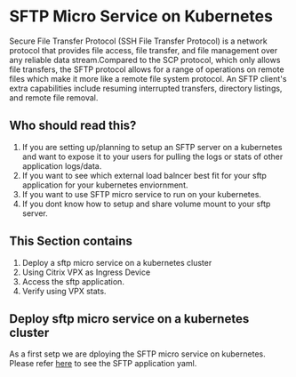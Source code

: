 # SFTP Micro Service on Kubernetes 
Secure File Transfer Protocol (SSH File Transfer Protocol) is a network protocol that provides file access, file transfer, and file management over any reliable data stream.Compared to the SCP protocol, which only allows file transfers, the SFTP protocol allows for a range of operations on remote files which make it more like a remote file system protocol. An SFTP client's extra capabilities include resuming interrupted transfers, directory listings, and remote file removal.

## Who should read this?
1. If you are setting up/planning to setup  an SFTP server on a kubernetes and want to expose it to your users for pulling the logs or stats of other application logs/data.
2. If you want to see which external load balncer best fit for your sftp application for your kubernetes enviornment.
3. If you want to use SFTP micro service to run on your kubernetes.
4. If you dont know how to setup and share volume mount to your sftp server.
 
## This Section contains
1. Deploy a sftp micro service on a kubernetes cluster  
2. Using Citrix VPX as Ingress Device 
3. Access the sftp application.
4. Verify using VPX stats.

## Deploy sftp micro service on a kubernetes cluster
As a first setp we are dploying the SFTP micro service on kubernetes. Please refer [here](/sftp.yaml) to see the SFTP application yaml.

  
